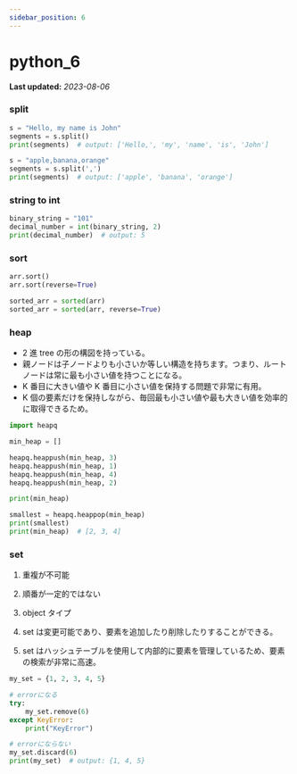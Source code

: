 ```yaml
---
sidebar_position: 6
---
```


# python_6

**Last updated:** _2023-08-06_

### split

```python
s = "Hello, my name is John"
segments = s.split()
print(segments)  # output: ['Hello,', 'my', 'name', 'is', 'John']

s = "apple,banana,orange"
segments = s.split(',')
print(segments)  # output: ['apple', 'banana', 'orange']
```

### string to int

```python
binary_string = "101"
decimal_number = int(binary_string, 2)
print(decimal_number)  # output: 5
```

### sort

```python
arr.sort()
arr.sort(reverse=True)

sorted_arr = sorted(arr)
sorted_arr = sorted(arr, reverse=True)
```

### heap

- 2 進 tree の形の構図を持っている。
- 親ノードは子ノードよりも小さいか等しい構造を持ちます。つまり、ルートノードは常に最も小さい値を持つことになる。
- K 番目に大きい値や K 番目に小さい値を保持する問題で非常に有用。
- K 個の要素だけを保持しながら、毎回最も小さい値や最も大きい値を効率的に取得できるため。

```python
import heapq

min_heap = []

heapq.heappush(min_heap, 3)
heapq.heappush(min_heap, 1)
heapq.heappush(min_heap, 4)
heapq.heappush(min_heap, 2)

print(min_heap)

smallest = heapq.heappop(min_heap)
print(smallest)
print(min_heap)  # [2, 3, 4]
```

### set

1. 重複が不可能

2. 順番が一定的ではない

3. object タイプ

4. set は変更可能であり、要素を追加したり削除したりすることができる。

5. set はハッシュテーブルを使用して内部的に要素を管理しているため、要素の検索が非常に高速。

```python
my_set = {1, 2, 3, 4, 5}

# errorになる
try:
    my_set.remove(6)
except KeyError:
    print("KeyError")

# errorにならない
my_set.discard(6)
print(my_set)  # output: {1, 4, 5}
```
